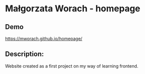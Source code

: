 # Małgorzata Worach - homepage

## Demo

https://mworach.github.io/homepage/

## Description:

Website created as a first project on my way of learning frontend.
